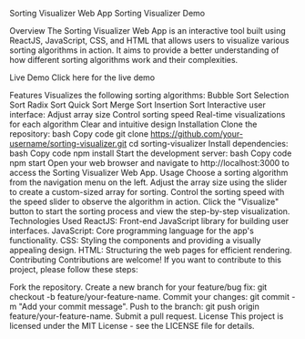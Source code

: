 Sorting Visualizer Web App
Sorting Visualizer Demo

Overview
The Sorting Visualizer Web App is an interactive tool built using ReactJS, JavaScript, CSS, and HTML that allows users to visualize various sorting algorithms in action. It aims to provide a better understanding of how different sorting algorithms work and their complexities.

Live Demo
Click here for the live demo

Features
Visualizes the following sorting algorithms:
Bubble Sort
Selection Sort
Radix Sort
Quick Sort
Merge Sort
Insertion Sort
Interactive user interface:
Adjust array size
Control sorting speed
Real-time visualizations for each algorithm
Clear and intuitive design
Installation
Clone the repository:
bash
Copy code
git clone https://github.com/your-username/sorting-visualizer.git
cd sorting-visualizer
Install dependencies:
bash
Copy code
npm install
Start the development server:
bash
Copy code
npm start
Open your web browser and navigate to http://localhost:3000 to access the Sorting Visualizer Web App.
Usage
Choose a sorting algorithm from the navigation menu on the left.
Adjust the array size using the slider to create a custom-sized array for sorting.
Control the sorting speed with the speed slider to observe the algorithm in action.
Click the "Visualize" button to start the sorting process and view the step-by-step visualization.
Technologies Used
ReactJS: Front-end JavaScript library for building user interfaces.
JavaScript: Core programming language for the app's functionality.
CSS: Styling the components and providing a visually appealing design.
HTML: Structuring the web pages for efficient rendering.
Contributing
Contributions are welcome! If you want to contribute to this project, please follow these steps:

Fork the repository.
Create a new branch for your feature/bug fix: git checkout -b feature/your-feature-name.
Commit your changes: git commit -m "Add your commit message".
Push to the branch: git push origin feature/your-feature-name.
Submit a pull request.
License
This project is licensed under the MIT License - see the LICENSE file for details.

